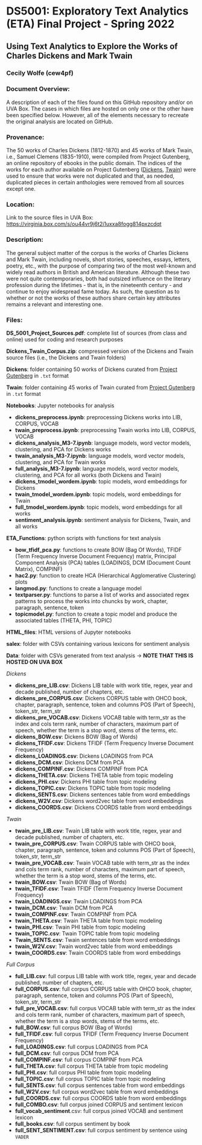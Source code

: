 # **DS5001: Exploratory Text Analytics (ETA) Final Project - Spring 2022**

## **Using Text Analytics to Explore the Works of Charles Dickens and Mark Twain**

### **Cecily Wolfe (cew4pf)**


### **Document Overview**:
A description of each of the files found on this GitHub repository and/or on UVA Box. The cases in which files are hosted on only one or the other have been specified below. However, all of the elements necessary to recreate the original analysis are located on GitHub.

### **Provenance**:
The 50 works of Charles Dickens (1812-1870) and 45 works of Mark Twain, i.e., Samuel Clemens (1835-1910), were compiled from Project Gutenberg, an online repository of ebooks in the public domain. The indices of the works for each author available on Project Gutenberg ([Dickens](https://www.gutenberg.org/ebooks/58157), [Twain](https://www.gutenberg.org/files/28803/28803-h/28803-h.htm)) were used to ensure that works were not duplicated and that, as needed, duplicated pieces in certain anthologies were removed from all sources except one.

### **Location**:
Link to the source files in UVA Box: https://virginia.box.com/s/ou44vr9j6t2i1uxxa8fogg814pxzcdqt

### **Description**:
The general subject matter of the corpus is the works of Charles Dickens and Mark Twain, including novels, short stories, speeches, essays, letters, poetry, etc., with the purpose of comparing two of the most well-known and widely read authors in British and American literature. Although these two were not quite contemporaries, both had outsized influence on the literary profession during the lifetimes - that is, in the nineteenth century - and continue to enjoy widespread fame today. As such, the question as to whether or not the works of these authors share certain key attributes remains a relevant and interesting one.


### **Files**:

**DS_5001_Project_Sources.pdf**: complete list of sources (from class and online) used for coding and research purposes

**Dickens_Twain_Corpus.zip**: compressed version of the Dickens and Twain source files (i.e., the Dickens and Twain folders)

**Dickens**: folder containing 50 works of Dickens curated from [Project Gutenberg](https://www.gutenberg.org/ebooks/58157) in `.txt` format

**Twain**: folder containing 45 works of Twain curated from [Project Gutenberg](https://www.gutenberg.org/files/28803/28803-h/28803-h.htm) in `.txt` format

**Notebooks**: Jupyter notebooks for analysis
 * **dickens_preprocess.ipynb**: preprocessing Dickens works into LIB, CORPUS, VOCAB
 * **twain_preprocess.ipynb**: preprocessing Twain works into LIB, CORPUS, VOCAB
 * **dickens_analysis_M3-7.ipynb**: language models, word vector models, clustering, and PCA for Dickens works
 * **twain_analysis_M3-7.ipynb**: language models, word vector models, clustering, and PCA for Twain works
 * **full_analysis_M3-7.ipynb**: language models, word vector models, clustering, and PCA for all works (both Dickens and Twain)
 * **dickens_tmodel_wordem.ipynb**: topic models, word embeddings for Dickens
 * **twain_tmodel_wordem.ipynb**: topic models, word embeddings for Twain
 * **full_tmodel_wordem.ipynb**: topic models, word embeddings for all works
 * **sentiment_analysis.ipynb**: sentiment analysis for Dickens, Twain, and all works

**ETA_Functions**: python scripts with functions for text analysis
 * **bow_tfidf_pca.py**: functions to create BOW (Bag Of Words), TFIDF (Term Frequency Inverse Document Frequency) matrix, Principal Component Analysis (PCA) tables (LOADINGS, DCM (Document Count Matrix), COMPINF)
 * **hac2.py**: function to create HCA (Hierarchical Agglomerative Clustering) plots
 * **langmod.py**: functions to create a language model
 * **textparser.py**: functions to parse a list of works and associated regex patterns to process the works into chuncks by work, chapter, paragraph, sentence, token
 * **topicmodel.py**: function to create a topic model and produce the associated tables (THETA, PHI, TOPIC)

**HTML_files**: HTML versions of Jupyter notebooks

**salex**: folder with CSVs containing various lexicons for sentiment analysis

**Data**: folder with CSVs generated from text analysis $\rightarrow$ **NOTE THAT THIS IS HOSTED ON UVA BOX**

*Dickens*
 * **dickens_pre_LIB.csv**: Dickens LIB table with work title, regex, year and decade published, number of chapters, etc.
 * **dickens_pre_CORPUS.csv**: Dickens CORPUS table with OHCO book, chapter, paragraph, sentence, token and columns POS (Part of Speech), token_str, term_str
 * **dickens_pre_VOCAB.csv**: Dickens VOCAB table with term_str as the index and cols term rank, number of characters, maximum part of speech, whether the term is a stop word, stems of the terms, etc.
 * **dickens_BOW.csv**: Dickens BOW (Bag of Words)
 * **dickens_TFIDF.csv**: Dickens TFIDF (Term Frequency Inverse Document Frequency)
 * **dickens_LOADINGS.csv**: Dickens LOADINGS from PCA
 * **dickens_DCM.csv**: Dickens DCM from PCA
 * **dickens_COMPINF.csv**: Dickens COMPINF from PCA
 * **dickens_THETA.csv**: Dickens THETA table from topic modeling
 * **dickens_PHI.csv**: Dickens PHI table from topic modeling
 * **dickens_TOPIC.csv**: Dickens TOPIC table from topic modeling
 * **dickens_SENTS.csv**: Dickens sentences table from word embeddings
 * **dickens_W2V.csv**: Dickens word2vec table from word embeddings
 * **dickens_COORDS.csv**: Dickens COORDS table from word embeddings

*Twain*
 * **twain_pre_LIB.csv**: Twain LIB table with work title, regex, year and decade published, number of chapters, etc.
 * **twain_pre_CORPUS.csv**: Twain CORPUS table with OHCO book, chapter, paragraph, sentence, token and columns POS (Part of Speech), token_str, term_str
 * **twain_pre_VOCAB.csv**: Twain VOCAB table with term_str as the index and cols term rank, number of characters, maximum part of speech, whether the term is a stop word, stems of the terms, etc.
 * **twain_BOW.csv**: Twain BOW (Bag of Words)
 * **twain_TFIDF.csv**: Twain TFIDF (Term Frequency Inverse Document Frequency)
 * **twain_LOADINGS.csv**: Twain LOADINGS from PCA
 * **twain_DCM.csv**: Twain DCM from PCA
 * **twain_COMPINF.csv**: Twain COMPINF from PCA
 * **twain_THETA.csv**: Twain THETA table from topic modeling
 * **twain_PHI.csv**: Twain PHI table from topic modeling
 * **twain_TOPIC.csv**: Twain TOPIC table from topic modeling
 * **Twain_SENTS.csv**: Twain sentences table from word embeddings
 * **twain_W2V.csv**: Twain word2vec table from word embeddings
 * **twain_COORDS.csv**: Twain COORDS table from word embeddings

*Full Corpus*
 * **full_LIB.csv**: full corpus LIB table with work title, regex, year and decade published, number of chapters, etc.
 * **full_CORPUS.csv**: full corpus CORPUS table with OHCO book, chapter, paragraph, sentence, token and columns POS (Part of Speech), token_str, term_str
 * **full_pre_VOCAB.csv**: full corpus VOCAB table with term_str as the index and cols term rank, number of characters, maximum part of speech, whether the term is a stop words, stems of the terms, etc.
 * **full_BOW.csv**: full corpus BOW (Bag of Words)
 * **full_TFIDF.csv**: full corpus TFIDF (Term Frequency Inverse Document Frequency)
 * **full_LOADINGS.csv**: full corpus LOADINGS from PCA
 * **full_DCM.csv**: full corpus DCM from PCA
 * **full_COMPINF.csv**: full corpus COMPINF from PCA
 * **full_THETA.csv**: full corpus THETA table from topic modeling
 * **full_PHI.csv**: full corpus PHI table from topic modeling
 * **full_TOPIC.csv**: full corpus TOPIC table from topic modeling
 * **full_SENTS.csv**: full corpus sentences table from word embeddings
 * **full_W2V.csv**: full corpus word2vec table from word embeddings
 * **full_COORDS.csv**: full corpus COORDS table from word embeddings
 * **full_COMBO.csv**: full corpus joined CORPUS and sentiment lexicon
 * **full_vocab_sentiment**.csv: full corpus joined VOCAB and sentiment lexicon
 * **full_books.csv**: full corpus sentiment by book
 * **full_SENT_SENTIMENT.csv**: full corpus sentiment by sentence using `VADER`
